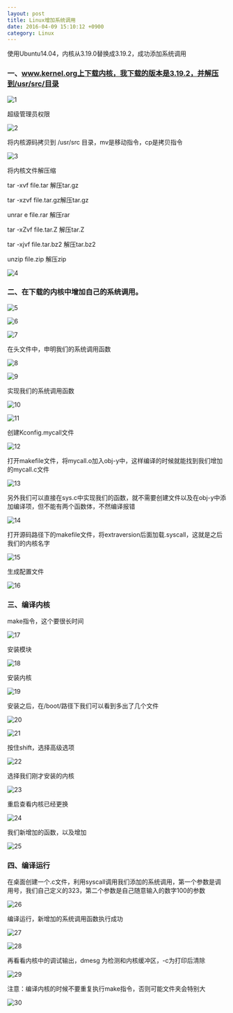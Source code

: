 ```yaml
---
layout: post
title: Linux增加系统调用
date: 2016-04-09 15:10:12 +0900
category: Linux
---
```

使用Ubuntu14.04，内核从3.19.0替换成3.19.2，成功添加系统调用

### 一、www.kernel.org上下载内核，我下载的版本是3.19.2，并解压到/usr/src/目录

![1](https://raw.githubusercontent.com/LycorisGuard/BlogPic/master/2016-04-09/1.png)

超级管理员权限

![2](https://raw.githubusercontent.com/LycorisGuard/BlogPic/master/2016-04-09/2.png)

将内核源码拷贝到 /usr/src 目录，mv是移动指令，cp是拷贝指令

![3](https://raw.githubusercontent.com/LycorisGuard/BlogPic/master/2016-04-09/3.png)

将内核文件解压缩

tar -xvf file.tar 解压tar.gz

tar -xzvf file.tar.gz解压tar.gz

unrar e file.rar 解压rar

tar -xZvf file.tar.Z 解压tar.Z

tar -xjvf file.tar.bz2 解压tar.bz2

unzip file.zip 解压zip

![4](https://raw.githubusercontent.com/LycorisGuard/BlogPic/master/2016-04-09/4.png)

### 二、在下载的内核中增加自己的系统调用。
![5](https://raw.githubusercontent.com/LycorisGuard/BlogPic/master/2016-04-09/5.png)

![6](https://raw.githubusercontent.com/LycorisGuard/BlogPic/master/2016-04-09/6.png)

![7](https://raw.githubusercontent.com/LycorisGuard/BlogPic/master/2016-04-09/7.png)

在头文件中，申明我们的系统调用函数

![8](https://raw.githubusercontent.com/LycorisGuard/BlogPic/master/2016-04-09/8.png)

![9](https://raw.githubusercontent.com/LycorisGuard/BlogPic/master/2016-04-09/9.png)

实现我们的系统调用函数

![10](https://raw.githubusercontent.com/LycorisGuard/BlogPic/master/2016-04-09/10.png)

![11](https://raw.githubusercontent.com/LycorisGuard/BlogPic/master/2016-04-09/11.png)

创建Kconfig.mycall文件

![12](https://raw.githubusercontent.com/LycorisGuard/BlogPic/master/2016-04-09/12.png)

打开makefile文件，将mycall.o加入obj-y中，这样编译的时候就能找到我们增加的mycall.c文件

![13](https://raw.githubusercontent.com/LycorisGuard/BlogPic/master/2016-04-09/13.png)

另外我们可以直接在sys.c中实现我们的函数，就不需要创建文件以及在obj-y中添加编译项，但不能有两个函数体，不然编译报错

![14](https://raw.githubusercontent.com/LycorisGuard/BlogPic/master/2016-04-09/14.png)

打开源码路径下的makefile文件，将extraversion后面加载.syscall，这就是之后我们的内核名字

![15](https://raw.githubusercontent.com/LycorisGuard/BlogPic/master/2016-04-09/15.png)

生成配置文件

![16](https://raw.githubusercontent.com/LycorisGuard/BlogPic/master/2016-04-09/16.png)

### 三、编译内核
make指令，这个要很长时间

![17](https://raw.githubusercontent.com/LycorisGuard/BlogPic/master/2016-04-09/17.png)

安装模块

![18](https://raw.githubusercontent.com/LycorisGuard/BlogPic/master/2016-04-09/18.png)

安装内核

![19](https://raw.githubusercontent.com/LycorisGuard/BlogPic/master/2016-04-09/19.png)

安装之后，在/boot/路径下我们可以看到多出了几个文件

![20](https://raw.githubusercontent.com/LycorisGuard/BlogPic/master/2016-04-09/20.png)

![21](https://raw.githubusercontent.com/LycorisGuard/BlogPic/master/2016-04-09/21.png)

按住shift，选择高级选项

![22](https://raw.githubusercontent.com/LycorisGuard/BlogPic/master/2016-04-09/22.png)

选择我们刚才安装的内核

![23](https://raw.githubusercontent.com/LycorisGuard/BlogPic/master/2016-04-09/23.png)

重启查看内核已经更换

![24](https://raw.githubusercontent.com/LycorisGuard/BlogPic/master/2016-04-09/24.png)

我们新增加的函数，以及增加

![25](https://raw.githubusercontent.com/LycorisGuard/BlogPic/master/2016-04-09/25.png)

### 四、编译运行

在桌面创建一个.c文件，利用syscall调用我们添加的系统调用，第一个参数是调用号，我们自己定义的323，第二个参数是自己随意输入的数字100的参数

![26](https://raw.githubusercontent.com/LycorisGuard/BlogPic/master/2016-04-09/26.png)

编译运行，新增加的系统调用函数执行成功

![27](https://raw.githubusercontent.com/LycorisGuard/BlogPic/master/2016-04-09/27.png)

![28](https://raw.githubusercontent.com/LycorisGuard/BlogPic/master/2016-04-09/28.png)

再看看内核中的调试输出，dmesg 为检测和内核缓冲区，-c为打印后清除

![29](https://raw.githubusercontent.com/LycorisGuard/BlogPic/master/2016-04-09/29.png)

注意：编译内核的时候不要重复执行make指令，否则可能文件夹会特别大

![30](https://raw.githubusercontent.com/LycorisGuard/BlogPic/master/2016-04-09/30.png)
